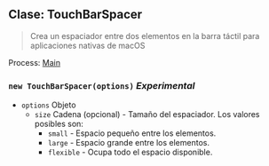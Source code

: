 ## Clase: TouchBarSpacer

> Crea un espaciador entre dos elementos en la barra táctil para aplicaciones nativas de macOS

Process: [Main](../tutorial/application-architecture.md#main-and-renderer-processes)

### `new TouchBarSpacer(options)` *Experimental*

* `options` Objeto 
  * `size` Cadena (opcional) - Tamaño del espaciador. Los valores posibles son: 
    * `small` - Espacio pequeño entre los elementos.
    * `large` - Espacio grande entre los elementos.
    * `flexible` - Ocupa todo el espacio disponible.